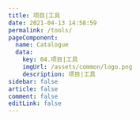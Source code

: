 ```yaml
---
title: 项目|工具
date: 2021-04-13 14:58:59
permalink: /tools/
pageComponent:
  name: Catalogue
  data:
    key: 04.项目|工具
    imgUrl: /assets/common/logo.png
    description: 项目|工具
sidebar: false
article: false
comment: false
editLink: false
---
```

